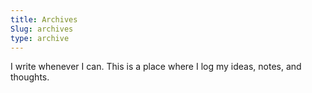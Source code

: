 ```yaml
---
title: Archives
Slug: archives
type: archive
---
```

I write whenever I can. This is a place where I log my ideas, notes, and thoughts.